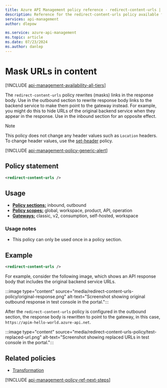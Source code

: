 ```yaml
---
title: Azure API Management policy reference - redirect-content-urls | Microsoft Docs
description: Reference for the redirect-content-urls policy available for use in Azure API Management. Provides policy usage, settings, and examples.
services: api-management
author: dlepow

ms.service: azure-api-management
ms.topic: article
ms.date: 07/23/2024
ms.author: danlep
---
```


# Mask URLs in content

[!INCLUDE [api-management-availability-all-tiers](../../includes/api-management-availability-all-tiers.md)]

The `redirect-content-urls` policy rewrites (masks) links in the response body. Use in the outbound section to rewrite response body links to the backend service to make them point to the gateway instead. For example, you might do this to hide URLs of the original backend service when they appear in the response. Use in the inbound section for an opposite effect.

> [!NOTE]
>  This policy does not change any header values such as `Location` headers. To change header values, use the [set-header](set-header-policy.md) policy.

[!INCLUDE [api-management-policy-generic-alert](../../includes/api-management-policy-generic-alert.md)]

## Policy statement

```xml
<redirect-content-urls />
```

## Usage

- [**Policy sections:**](./api-management-howto-policies.md#sections) inbound, outbound
- [**Policy scopes:**](./api-management-howto-policies.md#scopes) global, workspace, product, API, operation
-  [**Gateways:**](api-management-gateways-overview.md) classic, v2, consumption, self-hosted, workspace

### Usage notes

- This policy can only be used once in a policy section.


## Example

```xml
<redirect-content-urls />
```

For example, consider the following image, which shows an API response body that includes the original backend service URLs.

:::image type="content" source="media/redirect-content-urls-policy/original-response.png" alt-text="Screenshot showing original outbound response in test console in the portal.":::

After the `redirect-content-urls` policy is configured in the outbound section, the response body is rewritten to point to the gateway, in this case, `https://apim-hello-world.azure-api.net`.

:::image type="content" source="media/redirect-content-urls-policy/test-replaced-url.png" alt-text="Screenshot showing replaced URLs in test console in the portal.":::

## Related policies

* [Transformation](api-management-policies.md#transformation)

[!INCLUDE [api-management-policy-ref-next-steps](../../includes/api-management-policy-ref-next-steps.md)]
